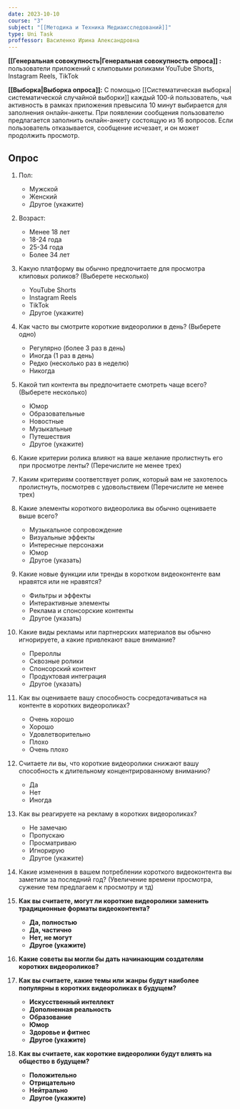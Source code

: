 ```yaml
---
date: 2023-10-10
course: "3"
subject: "[[Методика и Техника Медиаисследований]]"
type: Uni Task
proffessor: Василенко Ирина Александровна
---
```

**[[Генеральная совокупность|Генеральная совокупность опроса]] :** пользователи приложений с клиповыми роликами YouTube Shorts, Instagram Reels, TikTok

**[[Выборка|Выборка опроса]]:** С помощью [[Систематическая выборка|систематической случайной выборки]] каждый 100-й пользователь, чья активность в рамках приложения превысила 10 минут выбирается для заполнения онлайн-анкеты. При появлении сообщения пользователю предлагается заполнить онлайн-анкету состоящую из 16 вопросов. Если пользователь отказывается, сообщение исчезает, и он может продолжить просмотр.

## Опрос

1. Пол:
    - Мужской
    - Женский
    - Другое (укажите)

2. Возраст:
    - Менее 18 лет
    - 18-24 года
    - 25-34 года
    - Более 34 лет

3. Какую платформу вы обычно предпочитаете для просмотра клиповых роликов? (Выберете несколько)
    - YouTube Shorts
    - Instagram Reels
    - TikTok
    - Другое (укажите)

4. Как часто вы смотрите короткие видеоролики в день? (Выберете одно)
    - Регулярно (более 3 раз в день)
    - Иногда (1 раз в день)
    - Редко (несколько раз в неделю)
    - Никогда

5. Какой тип контента вы предпочитаете смотреть чаще всего? (Выберете несколько)

    - Юмор
    - Образовательные
	- Новостные
    - Музыкальные
    - Путешествия
    - Другое (укажите)

6. Какие критерии ролика влияют на ваше желание пролистнуть его при просмотре ленты? (Перечислите не менее трех)

7. Каким критериям соответствует ролик, который вам не захотелось пролистнуть, посмотрев с удовольствием (Перечислите не менее трех)

8. Какие элементы короткого видеоролика вы обычно оцениваете выше всего?

	- Музыкальное сопровождение
	- Визуальные эффекты
	- Интересные персонажи
	- Юмор
	- Другое (указать)

9. Какие новые функции или тренды в коротком видеоконтенте вам нравятся или не нравятся?

	- Фильтры и эффекты
	- Интерактивные элементы
	- Реклама и спонсорские контенты
	- Другое (указать) 

10. Какие виды рекламы или партнерских материалов вы обычно игнорируете, а какие привлекают ваше внимание?

	- Прероллы
	- Сквозные ролики
	- Спонсорский контент
	- Продуктовая интеграция
	- Другое (указать)

11. Как вы оцениваете вашу способность сосредотачиваться на контенте в коротких видеороликах?
    - Очень хорошо
    - Хорошо
    - Удовлетворительно
    - Плохо
    - Очень плохо
	
12. Считаете ли вы, что короткие видеоролики снижают вашу способность к длительному концентрированному вниманию?
    - Да
    - Нет
    - Иногда

13. Как вы реагируете на рекламу в коротких видеороликах?
    - Не замечаю
    - Пропускаю
    - Просматриваю
    - Игнорирую
    - Другое (укажите)

14. Какие изменения в вашем потреблении короткого видеоконтента вы заметили за последний год? (Увеличение времени просмотра, сужение тем предлагаем к просмотру и тд)

15. **Как вы считаете, могут ли короткие видеоролики заменить традиционные форматы видеоконтента?**

	- **Да, полностью**
	- **Да, частично**
	- **Нет, не могут**
	- **Другое (укажите)**

16. **Какие советы вы могли бы дать начинающим создателям коротких видеороликов?**

17. **Как вы считаете, какие темы или жанры будут наиболее популярны в коротких видеороликах в будущем?**

	- **Искусственный интеллект**
	- **Дополненная реальность**
	- **Образование**
	- **Юмор**
	- **Здоровье и фитнес**
	- **Другое (укажите)**
	
18. **Как вы считаете, как короткие видеоролики будут влиять на общество в будущем?**

	- **Положительно**
	- **Отрицательно**
	- **Нейтрально**
	- **Другое (укажите)**